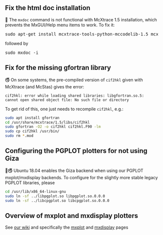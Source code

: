 ## Fix the html doc installation ##

🚳️ The `mxdoc` command is not functional with McXtrace 1.5 installation, which prevents the MxGUI/Help menu items to work. To fix it:
<pre>
sudo apt-get install mcxtrace-tools-python-mccodelib-1.5 mcxtrace-tools-python-mxdoc-1.5
</pre>
followed by
<pre>
sudo mxdoc -i
</pre>

## Fix for the missing gfortran library

🚭️ On some systems, the pre-compiled version of `cif2hkl` given with McXtrace (and McStas) gives the error:
```
cif2hkl: error while loading shared libraries: libgfortran.so.5: cannot open shared object file: No such file or directory
```

To get rid of this, one just needs to recompile `cif2hkl`, e.g.:
``` bash
sudo apt install gfortran
cd /usr/share/mcxtrace/1.5/libs/cif2hkl
sudo gfortran -O2 -o cif2hkl cif2hkl.F90 -lm
sudo cp cif2hkl /usr/bin/
sudo rm *.mod
```

## Configuring the PGPLOT plotters for not using Giza
🚳🚭️ Ubuntu 18.04 enables the Giza backend when using our PGPLOT
mxplot/mxdisplay backends. To configure for the slightly more stable
legacy PGPLOT libraries, please

``` bash
cd /usr/lib/x86_64-linux-gnu
sudo ln -sf ../libpgplot.so libpgplot.so.0.0.0
sudo ln -sf ../libcpgplot.so libcpgplot.so.0.0.0
```

## Overview of mxplot and mxdisplay plotters
See [our wiki](https://github.com/McStasMcXtrace/McCode/wiki) and specifically the [mxplot](https://github.com/McStasMcXtrace/McCode/wiki/mcplot-variants---table-overview) and [mxdisplay](https://github.com/McStasMcXtrace/McCode/wiki/mcdisplay-variants---table-overview) pages
